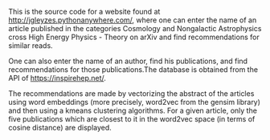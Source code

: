 This is the source code for a website found at http://jgleyzes.pythonanywhere.com/, where one can enter the name of an article published in the categories
Cosmology and Nongalactic Astrophysics cross High Energy Physics - Theory on arXiv and find recommendations for similar reads.

One can also enter the name of an author, find his publications, and find recommendations for those publications.The database is obtained from the API of https://inspirehep.net/.

The recommendations are made by vectorizing the abstract of the articles using word embeddings (more precisely, word2vec from the gensim library) and then using a kmeans clustering algorithms.
For a given article, only the five publications which are closest to it in the word2vec space (in terms of cosine distance) are displayed.
